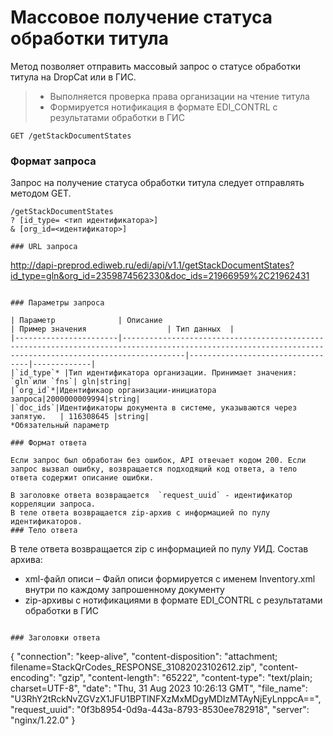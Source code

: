 # Массовое получение статуса обработки титула

Метод позволяет отправить маccовый запрос о статусе обработки титула на DropCat или в ГИС.
>* Выполняется проверка права организации на чтение титула
>* Формируется нотификация в формате EDI_CONTRL с результатами обработки в ГИС

```GET /getStackDocumentStates```

### Формат запроса

Запрос на получение статуса обработки титула следует отправлять методом GET.
```
/getStackDocumentStates
? [id_type= <тип идентификатора>]
& [org_id=<идентификатор>]

### URL запроса 
```
http://dapi-preprod.ediweb.ru/edi/api/v1.1/getStackDocumentStates?id_type=gln&org_id=2359874562330&doc_ids=21966959%2C21962431
```

### Параметры запроса

| Параметр              | Описание                                                                                                                                                  | Пример значения                  | Тип данных  |
|-----------------------|----------------------------------------------------------------------------------------------------------------------------------------------------------|----------------------------------|-------------|
|`id_type`* |Тип идентификатора организации. Принимает значения: `gln`или `fns`| gln|string|
|`org_id`*|Идентификаор организации-инициатора запроса|2000000009994|string|
|`doc_ids`|Идентификаторы документа в системе, указываются через запятую.	| 116308645 |string|
*Обязательный параметр

### Формат ответа

Если запрос был обработан без ошибок, API отвечает кодом 200. Если запрос вызвал ошибку, возвращается подходящий код ответа, а тело ответа содержит описание ошибки.

В заголовке ответа возвращается  `request_uuid` - идентификатор корреляции запроса.
В теле ответа возвращается zip-архив с информацией по пулу идентификаторов. 
### Тело ответа
```
В теле ответа возвращается zip с информацией по пулу УИД. 
Состав архива: 
* xml-файл описи – Файл описи формируется с именем Inventory.xml внутри по каждому запрошенному документу
* zip-архивы с нотификациями в формате  EDI_CONTRL с результатами обработки в ГИС
```

### Заголовки ответа
```
{
  "connection": "keep-alive",
  "content-disposition": "attachment; filename=StackQrCodes_RESPONSE_31082023102612.zip",
  "content-encoding": "gzip",
  "content-length": "65222",
  "content-type": "text/plain; charset=UTF-8",
  "date": "Thu, 31 Aug 2023 10:26:13 GMT",
  "file_name": "U3RhY2tRckNvZGVzX1JFU1BPTlNFXzMxMDgyMDIzMTAyNjEyLnppcA==",
  "request_uuid": "0f3b8954-0d9a-443a-8793-8530ee782918",
  "server": "nginx/1.22.0"
}